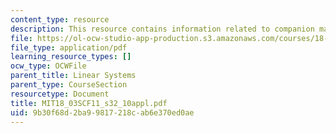 ```yaml
---
content_type: resource
description: This resource contains information related to companion matrices.
file: https://ol-ocw-studio-app-production.s3.amazonaws.com/courses/18-03sc-differential-equations-fall-2011/9b30f68d2ba99817218cab6e370ed0ae_MIT18_03SCF11_s32_10appl.pdf
file_type: application/pdf
learning_resource_types: []
ocw_type: OCWFile
parent_title: Linear Systems
parent_type: CourseSection
resourcetype: Document
title: MIT18_03SCF11_s32_10appl.pdf
uid: 9b30f68d-2ba9-9817-218c-ab6e370ed0ae
---
```

